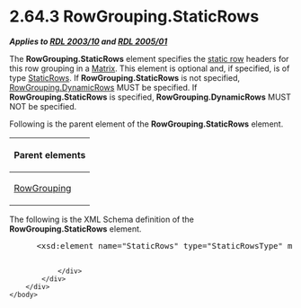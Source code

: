 <html dir="LTR" xmlns:mshelp="http://msdn.microsoft.com/mshelp" xmlns:ddue="http://ddue.schemas.microsoft.com/authoring/2003/5" xmlns:xlink="http://www.w3.org/1999/xlink" xmlns:tool="http://www.microsoft.com/tooltip">
    <head>
        <meta http-equiv="Content-Type" content="text/html; CHARSET=utf-8"></meta>
        <meta name="save" content="history"></meta>
        <title>2.64.3 RowGrouping.StaticRows</title>
        <xml>
            <mshelp:toctitle title="2.64.3 RowGrouping.StaticRows"></mshelp:toctitle>
            <mshelp:rltitle title="[MS-RDL]: RowGrouping.StaticRows"></mshelp:rltitle>
            <mshelp:keyword index="A" term="adcebcf8-27d8-4c95-8106-66e2a1a496bf"></mshelp:keyword>
            <mshelp:attr name="DCSext.ContentType" value="open specification"></mshelp:attr>
            <mshelp:attr name="AssetID" value="adcebcf8-27d8-4c95-8106-66e2a1a496bf"></mshelp:attr>
            <mshelp:attr name="TopicType" value="kbRef"></mshelp:attr>
            <mshelp:attr name="DCSext.Title" value="[MS-RDL]: RowGrouping.StaticRows" />
        </xml>
    </head>
    <body>
        <div id="header">
            <h1 class="heading">2.64.3 RowGrouping.StaticRows</h1>
        </div>
        <div id="mainSection">
            <div id="mainBody">
                <div id="allHistory" class="saveHistory"></div>
                <div id="sectionSection0" class="section" name="collapseableSection">
                    

<p><b><i>Applies to </i></b><a href="a7e2ad00-07c8-4f6d-80ab-3ad55df7b233.htm"><b><i>RDL 2003/10</i></b></a><b>
<i>and </i></b><a href="3ebe2912-4958-4832-b391-cad1f5e13338.htm"><b><i>RDL 2005/01</i></b></a></p>

<p>The <b>RowGrouping.StaticRows</b> element specifies the <a href="b2482b3f-74ab-4ca8-a9e5-c07955011743.htm#gt_8c613744-ac3d-4e01-be93-21fc08a80512">static row</a> headers for this
row grouping in a <a href="25419c0a-c7c6-43d7-8ca5-1af842666dcb.htm">Matrix</a>.
This element is optional and, if specified, is of type <a href="a50ee3f0-35fd-4634-b6c9-87f31c8eb515.htm">StaticRows</a>. If <b>RowGrouping.StaticRows</b>
is not specified, <a href="f33ec05d-3beb-49d4-88b6-7170de25b27f.htm">RowGrouping.DynamicRows</a>
MUST be specified. If <b>RowGrouping.StaticRows</b> is specified, <b>RowGrouping.DynamicRows</b>
MUST NOT be specified.</p>

<p>Following is the parent element of the <b>RowGrouping.StaticRows</b>
element.</p>

<table>
 <thead>
  <tr>
   <th>
   <p>Parent elements</p>
   </th>
  </tr>
 </thead>
 <tr>
  <td>
  <p><a href="b5d38fa6-6490-4b26-8e9d-dcd9571a6378.htm">RowGrouping</a></p>
  </td>
 </tr>
</table>

<p>The following is the XML Schema definition of the <b>RowGrouping.StaticRows</b>
element.</p>

<dl>
<dd>
<div><pre> &lt;xsd:element name=&quot;StaticRows&quot; type=&quot;StaticRowsType&quot; minOccurs=&quot;0&quot; /&gt;
  
</pre></div>
</dd></dl>


                </div>
            </div>
        </div>
    </body>
</html>